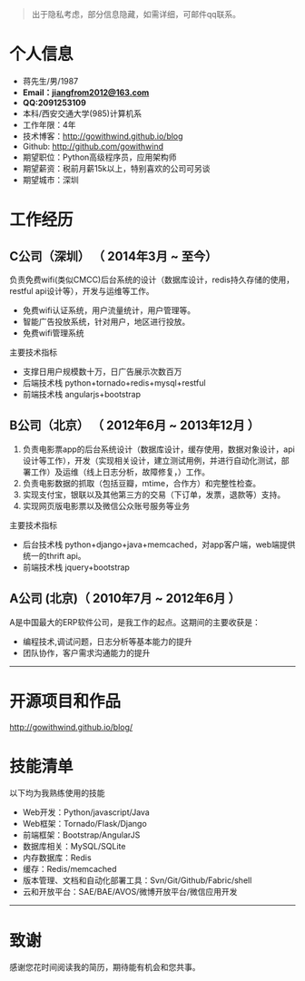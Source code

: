 >出于隐私考虑，部分信息隐藏，如需详细，可邮件qq联系。

# 个人信息

 - 蒋先生/男/1987 
 - **Email：jiangfrom2012@163.com**
 - **QQ:2091253109**
 - 本科/西安交通大学(985)计算机系 
 - 工作年限：4年
 - 技术博客：http://gowithwind.github.io/blog
 - Github: http://github.com/gowithwind
 - 期望职位：Python高级程序员，应用架构师
 - 期望薪资：税前月薪15k以上，特别喜欢的公司可另谈
 - 期望城市：深圳

# 工作经历

## C公司（深圳） （ 2014年3月 ~ 至今）
负责免费wifi(类似CMCC)后台系统的设计（数据库设计，redis持久存储的使用，restful api设计等），开发与运维等工作。
 - 免费wifi认证系统，用户流量统计，用户管理等。
 - 智能广告投放系统，针对用户，地区进行投放。
 - 免费wifi管理系统

主要技术指标

 - 支撑日用户规模数十万，日广告展示次数百万
 - 后端技术栈 python+tornado+redis+mysql+restful
 - 前端技术栈 angularjs+bootstrap

## B公司（北京） （ 2012年6月 ~ 2013年12月 ）

 1. 负责电影票app的后台系统设计（数据库设计，缓存使用，数据对象设计，api设计等工作），开发（实现相关设计，建立测试用例，并进行自动化测试，部署工作）及运维（线上日志分析，故障修复，）工作。
 2. 负责电影数据的抓取（包括豆瓣，mtime，合作方）和完整性检查。
 3. 实现支付宝，银联以及其他第三方的交易（下订单，发票，退款等）支持。
 4. 实现网页版电影票以及微信公众账号服务等业务

主要技术指标

 - 后台技术栈 python+django+java+memcached，对app客户端，web端提供统一的thrift api。
 - 前端技术栈 jquery+bootstrap
 
## A公司 (北京)（ 2010年7月 ~ 2012年6月 ）

A是中国最大的ERP软件公司，是我工作的起点。这期间的主要收获是：
 - 编程技术,调试问题，日志分析等基本能力的提升
 - 团队协作，客户需求沟通能力的提升

---

# 开源项目和作品

<http://gowithwind.github.io/blog/>

# 技能清单

以下均为我熟练使用的技能

- Web开发：Python/javascript/Java
- Web框架：Tornado/Flask/Django
- 前端框架：Bootstrap/AngularJS
- 数据库相关：MySQL/SQLite
- 内存数据库：Redis
- 缓存：Redis/memcached
- 版本管理、文档和自动化部署工具：Svn/Git/Github/Fabric/shell
- 云和开放平台：SAE/BAE/AVOS/微博开放平台/微信应用开发

---

# 致谢
感谢您花时间阅读我的简历，期待能有机会和您共事。

